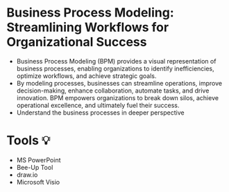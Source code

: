 # Business Process Modeling: Streamlining Workflows for Organizational Success

* Business Process Modeling (BPM) provides a visual representation of business processes, enabling organizations to identify inefficiencies, optimize workflows, and achieve strategic goals. 
* By modeling processes, businesses can streamline operations, improve decision-making, enhance collaboration, automate tasks, and drive innovation. BPM empowers organizations to break down silos, achieve operational excellence, and ultimately fuel their success.
* Understand the business processes in deeper perspective

# Tools 💡
* MS PowerPoint
* Bee-Up Tool
* draw.io
* Microsoft Visio


